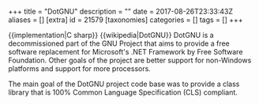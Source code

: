 +++
title = "DotGNU"
description = ""
date = 2017-08-26T23:33:43Z
aliases = []
[extra]
id = 21579
[taxonomies]
categories = []
tags = []
+++

{{implementation|C sharp}}
{{wikipedia|DotGNU}}
DotGNU is a decommissioned part of the GNU Project that aims to provide a free software replacement for Microsoft's .NET Framework by Free Software Foundation. Other goals of the project are better support for non-Windows platforms and support for more processors.

The main goal of the DotGNU project code base was to provide a class library that is 100% Common Language Specification (CLS) compliant.
